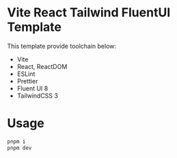# Vite React Tailwind FluentUI Template

This template provide toolchain below:

- Vite
- React, ReactDOM
- ESLint
- Prettier
- Fluent UI 8
- TailwindCSS 3

# Usage

```sh
pnpm i
pnpm dev
```
